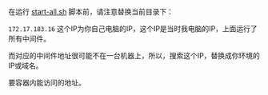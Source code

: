 在运行 [start-all.sh](./start-all.sh) 脚本前，请注意替换当前目录下：

`172.17.183.16` 这个IP为你自己电脑的IP，这个IP是当时我电脑的IP，上面运行了所有中间件。

而对应的中间件地址很可能不在一台机器上，所以，搜索这个IP，替换成你环境的IP或域名。

要容器内能访问的地址。
